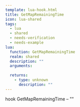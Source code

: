 ```yaml
---
template: lua-hook.html
title: GetMapRemainingTime
icon: lua-shared
tags:
  - lua
  - shared
  - needs-verification
  - needs-example
lua:
  function: GetMapRemainingTime
  realm: shared
  description: ""
  arguments:
  
  returns:
    - type: unknown
      description: ""
---
```


<div class="lua__search__keywords">
hook GetMapRemainingTime &#x2013; ""
</div>
